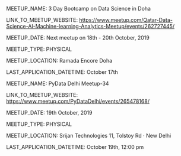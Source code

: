 MEETUP_NAME: 3 Day Bootcamp on Data Science in Doha

LINK_TO_MEETUP_WEBSITE: https://www.meetup.com/Qatar-Data-Science-AI-Machine-learning-Analytics-Meetup/events/262727445/

MEETUP_DATE: Next meetup on 18th - 20th October, 2019

MEETUP_TYPE: PHYSICAL

MEETUP_LOCATION: Ramada Encore Doha

LAST_APPLICATION_DATETIME: October 17th

MEETUP_NAME: PyData Delhi Meetup-34

LINK_TO_MEETUP_WEBSITE: https://www.meetup.com/PyDataDelhi/events/265478168/

MEETUP_DATE: 19th October, 2019

MEETUP_TYPE: PHYSICAL

MEETUP_LOCATION: Srijan Technologies 11, Tolstoy Rd · New Delhi

LAST_APPLICATION_DATETIME: October 19th, 12:00 pm
